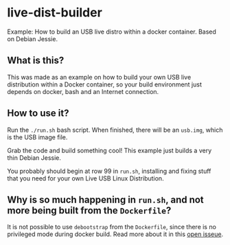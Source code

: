 # live-dist-builder

Example: How to build an USB live distro within a docker container. Based on Debian Jessie.

## What is this?

This was made as an example on how to build your own USB live distribution within a Docker container, so your build environment just depends on docker, bash and an Internet connection.

## How to use it?

Run the `./run.sh` bash script. When finished, there will be an `usb.img`, which is the USB image file.

Grab the code and build something cool! This example just builds a very thin Debian Jessie.

You probably should begin at row 99 in `run.sh`, installing and fixing stuff that you need for your own Live USB Linux Distribution.

## Why is so much happening in `run.sh`, and not more being built from the `Dockerfile`?

It is not possible to use `debootstrap` from the `Dockerfile`, since there is no privileged mode during docker build. Read more about it in this [open isseue](https://github.com/docker/docker/issues/1916).
